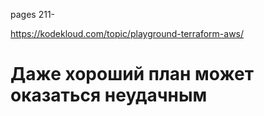 pages 211-

https://kodekloud.com/topic/playground-terraform-aws/

# Даже хороший план может оказаться неудачным
